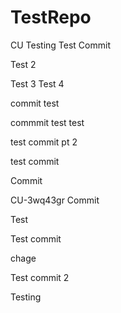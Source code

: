 # TestRepo
CU Testing
Test Commit


Test 2

Test 3
Test 4

commit test

commmit
test
test


test commit pt 2


test commit 

Commit

CU-3wq43gr
Commit

Test

Test commit 

chage

Test commit 2 

Testing
